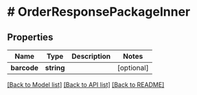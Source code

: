 # # OrderResponsePackageInner

## Properties

Name | Type | Description | Notes
------------ | ------------- | ------------- | -------------
**barcode** | **string** |  | [optional]

[[Back to Model list]](../../README.md#models) [[Back to API list]](../../README.md#endpoints) [[Back to README]](../../README.md)
